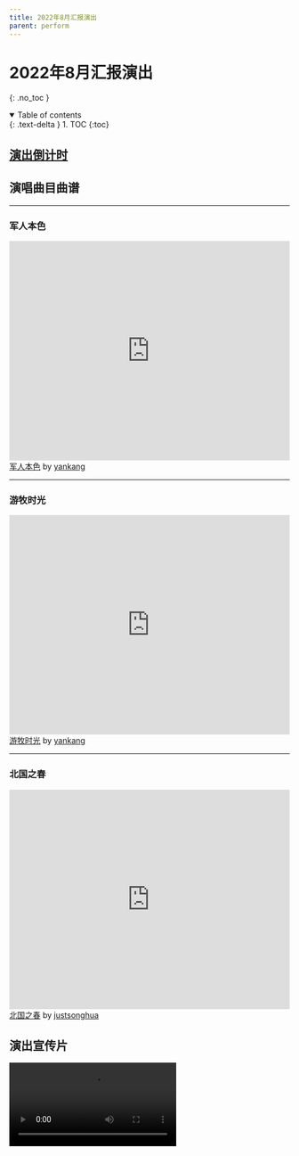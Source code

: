 ```yaml
---
title: 2022年8月汇报演出
parent: perform
---
```

# 2022年8月汇报演出
{: .no_toc }

<details open markdown="block">
  <summary>
    Table of contents
  </summary>
  {: .text-delta }
1. TOC
{:toc}
</details>

## [演出倒计时](https://amazingkenneth.github.io/docs/posts/perform/202208w.html)

## 演唱曲目曲谱
---
### 军人本色
<iframe width="100%" height="394" src="https://musescore.com/user/49967612/scores/8268983/embed" frameborder="0" allowfullscreen allow="autoplay; fullscreen"></iframe>
<span><a href="https://musescore.com/user/49967612/scores/8268983/s/WdWf18" target="_blank">军人本色</a> by <a href="https://musescore.com/user/49967612">yankang</a></span>

---
### 游牧时光
<iframe width="100%" height="394" src="https://musescore.com/user/49967612/scores/8294876/embed" frameborder="0" allowfullscreen allow="autoplay; fullscreen"></iframe>
<span><a href="https://musescore.com/user/49967612/scores/8294876/s/30Xe2Q" target="_blank">游牧时光</a> by <a href="https://musescore.com/user/49967612">yankang</a></span>

---
### 北国之春
<iframe width="100%" height="394" src="https://musescore.com/user/35293412/scores/6226911/embed" frameborder="0" allowfullscreen allow="autoplay; fullscreen"></iframe>
<span><a href="https://musescore.com/user/35293412/scores/6226911" target="_blank">北国之春</a> by <a href="https://musescore.com/user/35293412">justsonghua</a></span>

## 演出宣传片
<video controls="" autoplay="" name="media"><source src="https://cloud189-shzh-person.oos-gdsz.ctyunapi.cn/PERSONCLOUD/f8ca70c1-a725-4d5f-b086-f5241c294c76.mp4?x-amz-CLIENTTYPEIN=WEB&AWSAccessKeyId=18bd696e8df5d7a48893&x-amz-userLevel=0&response-content-type=video/mp4&x-amz-UID=373320699&response-content-disposition=attachment%3Bfilename%3D%22%25E5%25A3%25B0%25E4%25B9%2590%25E5%25AD%25A6%25E4%25B9%25A0%25E4%25BF%259D%25E8%25AF%2581%25E4%25B9%25A6%25E7%25AD%25BE%25E7%25BD%25B2%25E4%25BB%25AA%25E5%25BC%258F.mp4%22&x-amz-CLIENTNETWORK=UNKNOWN&x-amz-CLOUDTYPEIN=PERSON&x-amz-limit=rate%3D5%2Cconcurrency%3D12&Signature=6a6qSOHrv25xvRkfoRAHO1zxaHk%3D&x-amz-SHID=124271126132&Expires=1659696294&x-amz-FSIZE=182415133&x-amz-UFID=61335116769102468" type="video/mp4"></video>

<link rel="stylesheet" href="https://unpkg.com/gitalk/dist/gitalk.css">
<script src="https://unpkg.com/gitalk/dist/gitalk.min.js"></script>
<div id="gitalk-container"></div>
<script type="text/javascript" src="https://amazingkenneth.github.io/admin/work.js"></script>